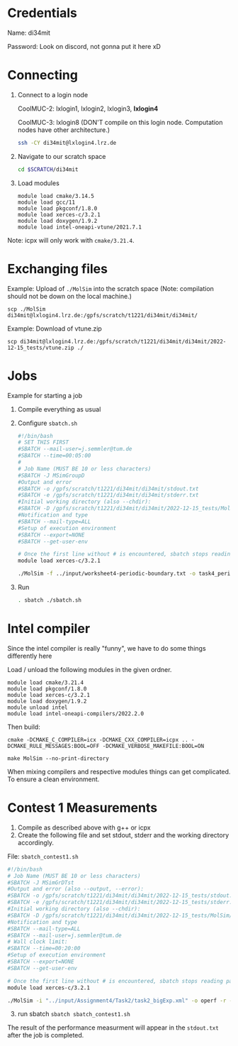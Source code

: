 # Credentials

Name: di34mit

Password: Look on discord, not gonna put it here xD

# Connecting

1. Connect to a login node

   CoolMUC-2: lxlogin1, lxlogin2, lxlogin3, **lxlogin4**

   CoolMUC-3: lxlogin8 (DON'T compile on this login node. Computation nodes have other architecture.)

    ```bash
    ssh -CY di34mit@lxlogin4.lrz.de
    ```

2. Navigate to our scratch space
    ```bash
    cd $SCRATCH/di34mit
    ```

3. Load modules
    ```
    module load cmake/3.14.5
    module load gcc/11
    module load pkgconf/1.8.0
    module load xerces-c/3.2.1
    module load doxygen/1.9.2
    module load intel-oneapi-vtune/2021.7.1
    ```

Note: icpx will only work with `cmake/3.21.4`.


# Exchanging files

Example: Upload of `./MolSim` into the scratch space (Note: compilation should not be down on the local machine.)

```
scp ./MolSim di34mit@lxlogin4.lrz.de:/gpfs/scratch/t1221/di34mit/di34mit/
```

Example: Download of vtune.zip

```
scp di34mit@lxlogin4.lrz.de:/gpfs/scratch/t1221/di34mit/di34mit/2022-12-15_tests/vtune.zip ./
```

# Jobs

Example for starting a job

1. Compile everything as usual

2. Configure `sbatch.sh`
    ``` bash
    #!/bin/bash
    # SET THIS FIRST 
    #SBATCH --mail-user=j.semmler@tum.de
    #SBATCH --time=00:05:00
    #
    # Job Name (MUST BE 10 or less characters)
    #SBATCH -J MSimGroupD
    #Output and error
    #SBATCH -o /gpfs/scratch/t1221/di34mit/di34mit/stdout.txt
    #SBATCH -e /gpfs/scratch/t1221/di34mit/di34mit/stderr.txt
    #Initial working directory (also --chdir):
    #SBATCH -D /gpfs/scratch/t1221/di34mit/di34mit/2022-12-15_tests/MolSim/build
    #Notification and type
    #SBATCH --mail-type=ALL
    #Setup of execution environment
    #SBATCH --export=NONE
    #SBATCH --get-user-env

    # Once the first line without # is encountered, sbatch stops reading parameters
    module load xerces-c/3.2.1

    ./MolSim -f ../input/worksheet4-periodic-boundary.txt -o task4_periodic_merge -e  0.0006 -d 0.0005 -w 200 -r -t sphere
    ```
3. Run
    ```bash
    . sbatch ./sbatch.sh
    ``` 

# Intel compiler

Since the intel compiler is really "funny", we have to do some things differently here

Load / unload the following modules in the given ordner.

```
module load cmake/3.21.4
module load pkgconf/1.8.0
module load xerces-c/3.2.1
module load doxygen/1.9.2
module unload intel
module load intel-oneapi-compilers/2022.2.0
```

Then build:

```
cmake -DCMAKE_C_COMPILER=icx -DCMAKE_CXX_COMPILER=icpx .. -DCMAKE_RULE_MESSAGES:BOOL=OFF -DCMAKE_VERBOSE_MAKEFILE:BOOL=ON
```

```
make MolSim --no-print-directory
```

When mixing compilers and respective modules things can get complicated. To ensure a clean environment.

# Contest 1 Measurements
1. Compile as described above with g++ or icpx
2. Create the following file and set stdout, stderr and the working directory accordingly.

File: `sbatch_contest1.sh`
```bash
#!/bin/bash
# Job Name (MUST BE 10 or less characters)
#SBATCH -J MSimGrDTst
#Output and error (also --output, --error):
#SBATCH -o /gpfs/scratch/t1221/di34mit/di34mit/2022-12-15_tests/stdout.txt
#SBATCH -e /gpfs/scratch/t1221/di34mit/di34mit/2022-12-15_tests/stderr.txt
#Initial working directory (also --chdir):
#SBATCH -D /gpfs/scratch/t1221/di34mit/di34mit/2022-12-15_tests/MolSim/build
#Notification and type
#SBATCH --mail-type=ALL
#SBATCH --mail-user=j.semmler@tum.de
# Wall clock limit:
#SBATCH --time=00:20:00
#Setup of execution environment
#SBATCH --export=NONE
#SBATCH --get-user-env

# Once the first line without # is encountered, sbatch stops reading parameters
module load xerces-c/3.2.1

./MolSim -i "../input/Assignment4/Task2/task2_bigExp.xml" -o operf -r -p

```

3. run sbatch `sbatch sbatch_contest1.sh`

The result of the performance measurment will appear in the `stdout.txt` after the job is completed.